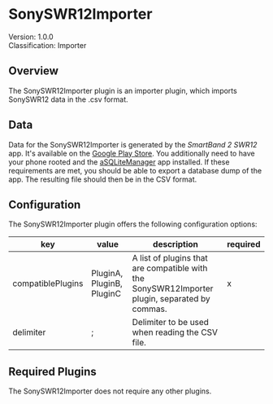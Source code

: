 # SonySWR12Importer
Version: 1.0.0  
Classification: Importer

Overview
-----
The SonySWR12Importer plugin is an importer plugin, which imports SonySWR12 data in the .csv format.

Data
-----
Data for the SonySWR12Importer is generated by the *SmartBand 2 SWR12* app. It's available on the [Google Play Store](https://play.google.com/store/apps/details?id=com.sonymobile.hostapp.everest&hl=en). 
You additionally need to have your phone rooted and the [aSQLiteManager](https://play.google.com/store/apps/details?id=dk.andsen.asqlitemanager&hl=en) app installed. If these requirements are met, you should be able to export a database dump of the app. The resulting file should then be in the CSV format.

Configuration
-----
The SonySWR12Importer plugin offers the following configuration options:

| key  | value | description | required |
| ------------- | ------------- |  ------------- | ------------- |
| compatiblePlugins | PluginA, PluginB, PluginC | A list of plugins that are compatible with the SonySWR12Importer plugin, separated by commas. | x
| delimiter | ; | Delimiter to be used when reading the CSV file. |

Required Plugins
-----
The SonySWR12Importer does not require any other plugins.
